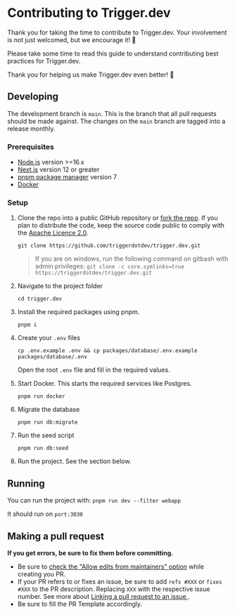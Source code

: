 # Contributing to Trigger.dev

Thank you for taking the time to contribute to Trigger.dev. Your involvement is not just welcomed, but we encourage it! 🚀

Please take some time to read this guide to understand contributing best practices for Trigger.dev.

Thank you for helping us make Trigger.dev even better! 🤩

## Developing

The development branch is `main`. This is the branch that all pull
requests should be made against. The changes on the `main`
branch are tagged into a release monthly.

### Prerequisites
- [Node.js](https://nodejs.org/en) version >=16.x
- [Next.js](https://nextjs.org/) version 12 or greater
- [pnpm package manager](https://pnpm.io/installation) version 7
- [Docker](https://www.docker.com/get-started/)

### Setup

1. Clone the repo into a public GitHub repository or [fork the repo](https://github.com/triggerdotdev/trigger.dev/fork). If you plan to distribute the code, keep the source code public to comply with the [Apache Licence 2.0](https://github.com/triggerdotdev/trigger.dev/blob/main/LICENSE).

      ```
      git clone https://github.com/triggerdotdev/trigger.dev.git
      ```
      > If you are on windows, run the following command on gitbash with admin privileges:
      > `git clone -c core.symlinks=true https://triggerdotdev/trigger.dev.git`
2. Navigate to the project folder
      ```
      cd trigger.dev
      ```
3. Install the required packages using pnpm.
      ```
      pnpm i
      ```
4. Create your `.env` files
      ```
      cp .env.example .env && cp packages/database/.env.example packages/database/.env
      ```
      Open the root `.env` file and fill in the required values.
6. Start Docker. This starts the required services like Postgres.
      ```
      pnpm run docker
      ```
7. Migrate the database
      ```
      pnpm run db:migrate
      ```
8. Run the seed script
      ```
      pnpm run db:seed
      ```
5. Run the project. See the section below.

## Running

You can run the project with:
      ```
      pnpm run dev --filter webapp
      ```
      
It should run on `port:3030`

## Making a pull request

**If you get errors, be sure to fix them before committing.**

- Be sure to [check the "Allow edits from maintainers" option](https://docs.github.com/en/pull-requests/collaborating-with-pull-requests/working-with-forks/allowing-changes-to-a-pull-request-branch-created-from-a-fork) while creating you PR.
- If your PR refers to or fixes an issue, be sure to add `refs #XXX` or `fixes #XXX` to the PR description. Replacing `XXX` with the respective issue number. See more about [Linking a pull request to an issue
  ](https://docs.github.com/en/issues/tracking-your-work-with-issues/linking-a-pull-request-to-an-issue).
- Be sure to fill the PR Template accordingly.
